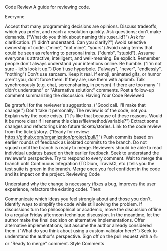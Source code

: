 Code Review
A guide for reviewing code.

Everyone

Accept that many programming decisions are opinions. Discuss tradeoffs, which you prefer, and reach a resolution quickly.
Ask questions; don't make demands. ("What do you think about naming this :user_id?")
Ask for clarification. ("I didn't understand. Can you clarify?")
Avoid selective ownership of code. ("mine", "not mine", "yours")
Avoid using terms that could be seen as referring to personal traits. ("dumb", "stupid"). Assume everyone is attractive, intelligent, and well-meaning.
Be explicit. Remember people don't always understand your intentions online.
Be humble. ("I'm not sure - let's look it up.")
Don't use hyperbole. ("always", "never", "endlessly", "nothing")
Don't use sarcasm.
Keep it real. If emoji, animated gifs, or humor aren't you, don't force them. If they are, use them with aplomb.
Talk synchronously (e.g. chat, screensharing, in person) if there are too many "I didn't understand" or "Alternative solution:" comments. Post a follow-up comment summarizing the discussion.
Having Your Code Reviewed

Be grateful for the reviewer's suggestions. ("Good call. I'll make that change.")
Don't take it personally. The review is of the code, not you.
Explain why the code exists. ("It's like that because of these reasons. Would it be more clear if I rename this class/file/method/variable?")
Extract some changes and refactorings into future tickets/stories.
Link to the code review from the ticket/story. ("Ready for review: https://github.com/organization/project/pull/1")
Push commits based on earlier rounds of feedback as isolated commits to the branch. Do not squash until the branch is ready to merge. Reviewers should be able to read individual updates based on their earlier feedback.
Seek to understand the reviewer's perspective.
Try to respond to every comment.
Wait to merge the branch until Continuous Integration (TDDium, TravisCI, etc.) tells you the test suite is green in the branch.
Merge once you feel confident in the code and its impact on the project.
Reviewing Code

Understand why the change is necessary (fixes a bug, improves the user experience, refactors the existing code). Then:

Communicate which ideas you feel strongly about and those you don't.
Identify ways to simplify the code while still solving the problem.
If discussions turn too philosophical or academic, move the discussion offline to a regular Friday afternoon technique discussion. In the meantime, let the author make the final decision on alternative implementations.
Offer alternative implementations, but assume the author already considered them. ("What do you think about using a custom validator here?")
Seek to understand the author's perspective.
Sign off on the pull request with a 👍 or "Ready to merge" comment.
Style Comments
